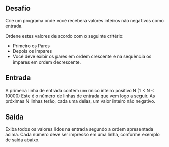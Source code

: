 ## Desafio

Crie um programa onde você receberá valores inteiros não negativos como
entrada.

Ordene estes valores de acordo com o seguinte critério:

- Primeiro os Pares
- Depois os Ímpares
- Você deve exibir os pares em ordem crescente e na sequência os ímpares em
ordem decrescente.

## Entrada

A primeira linha de entrada contém um único inteiro positivo N (1 < N < 10000)
Este é o número de linhas de entrada que vem logo a seguir. As próximas N
linhas terão, cada uma delas, um valor inteiro não negativo.

## Saída

Exiba todos os valores lidos na entrada segundo a ordem apresentada acima. Cada
número deve ser impresso em uma linha, conforme exemplo de saída abaixo.